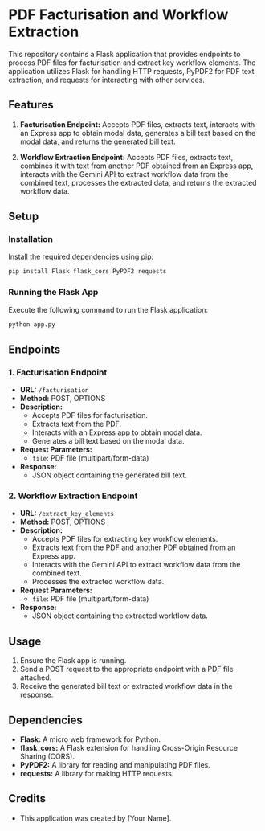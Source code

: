 # PDF Facturisation and Workflow Extraction

This repository contains a Flask application that provides endpoints to process PDF files for facturisation and extract key workflow elements. The application utilizes Flask for handling HTTP requests, PyPDF2 for PDF text extraction, and requests for interacting with other services.

## Features

1. **Facturisation Endpoint:** Accepts PDF files, extracts text, interacts with an Express app to obtain modal data, generates a bill text based on the modal data, and returns the generated bill text.

2. **Workflow Extraction Endpoint:** Accepts PDF files, extracts text, combines it with text from another PDF obtained from an Express app, interacts with the Gemini API to extract workflow data from the combined text, processes the extracted data, and returns the extracted workflow data.

## Setup

### Installation

Install the required dependencies using pip:

```bash
pip install Flask flask_cors PyPDF2 requests
````

### Running the Flask App

Execute the following command to run the Flask application:

```bash
python app.py
```

## Endpoints

### 1. Facturisation Endpoint

- **URL:** `/facturisation`
- **Method:** POST, OPTIONS
- **Description:**
  - Accepts PDF files for facturisation.
  - Extracts text from the PDF.
  - Interacts with an Express app to obtain modal data.
  - Generates a bill text based on the modal data.
- **Request Parameters:**
  - `file`: PDF file (multipart/form-data)
- **Response:**
  - JSON object containing the generated bill text.

### 2. Workflow Extraction Endpoint

- **URL:** `/extract_key_elements`
- **Method:** POST, OPTIONS
- **Description:**
  - Accepts PDF files for extracting key workflow elements.
  - Extracts text from the PDF and another PDF obtained from an Express app.
  - Interacts with the Gemini API to extract workflow data from the combined text.
  - Processes the extracted workflow data.
- **Request Parameters:**
  - `file`: PDF file (multipart/form-data)
- **Response:**
  - JSON object containing the extracted workflow data.

## Usage

1. Ensure the Flask app is running.
2. Send a POST request to the appropriate endpoint with a PDF file attached.
3. Receive the generated bill text or extracted workflow data in the response.

## Dependencies

- **Flask:** A micro web framework for Python.
- **flask_cors:** A Flask extension for handling Cross-Origin Resource Sharing (CORS).
- **PyPDF2:** A library for reading and manipulating PDF files.
- **requests:** A library for making HTTP requests.

## Credits

- This application was created by [Your Name].

```

```
